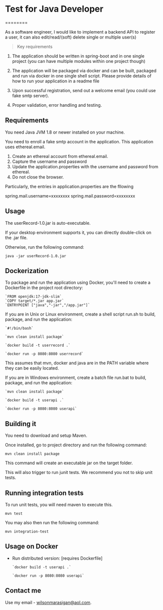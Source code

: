 # Test for Java Developer

========

As a software engineer, I would like to implement a backend API to register a user, it can also
edit/read/(soft) delete single or multiple user(s)

> Key requirements
1. The application should be written in spring-boot and in one single project (you can have
   multiple modules within one project though)

2. The application will be packaged via docker and can be built, packaged and run via
   docker in one single shell script. Please provide details of how to run your application in
   a readme file

3. Upon successful registration, send out a welcome email (you could use fake smtp
   server).

4. Proper validation, error handling and testing.


Requirements
------------

You need Java JVM 1.8 or newer installed on your machine.

You need to enroll a fake smtp account in the application. This application uses 
ethereal.email.

1. Create an ethereal account from ethereal.email.
2. Capture the username and password
3. Update the application.properties with the username and password from ethereal.
4. Do not close the browser.


Particularly, the entries in application.properties are the fllowing


spring.mail.username=xxxxxxxx
spring.mail.password=xxxxxxxx

Usage
-----

The userRecord-1.0.jar is auto-executable.

If your desktop environment supports it, you can directly double-click
on the .jar file.

Otherwise, run the following command:

    java -jar userRecord-1.0.jar

Dockerization
------------

To package and run the application using Docker, you'll need to create a Dockerfile in the project root directory:

    `FROM openjdk:17-jdk-slim`
    `COPY target/*.jar app.jar`
    `ENTRYPOINT ["java","-jar","/app.jar"]`

If you are in Unix or Linux environment, create a shell script run.sh to build, package, and run the application:

    `#!/bin/bash`
    
    `mvn clean install package`
    
    `docker build -t userrecord .`
    
    `docker run -p 8080:8080 userrecord`

This assumes that mvn, docker and java are in the PATH variable where they can be easily located.

If you are in Windows environment, create a batch file run.bat to build, package, and run the application:

    `mvn clean install package`
    
    `docker build -t userapi .`
    
    `docker run -p 8080:8080 userapi`


Building it
-----------

You need to download and setup Maven.

Once installed, go to project directory and run the following command:

    mvn clean install package

This command will create an executable jar on the target folder.

This will also trigger to run junit tests. We recommend you not to skip unit tests.


Running integration tests
-------------------------

To run unit tests, you will need maven to execute this.

    mvn test

You may also then run the following command:

    mvn integration-test


Usage on Docker
---------------

* Run distributed version: [requires Dockerfile]

      `docker build -t userapi .`

      `docker run -p 8080:8080 userapi`



Contact me
----------

Use my email - wilsonmarasigan@aol.com.